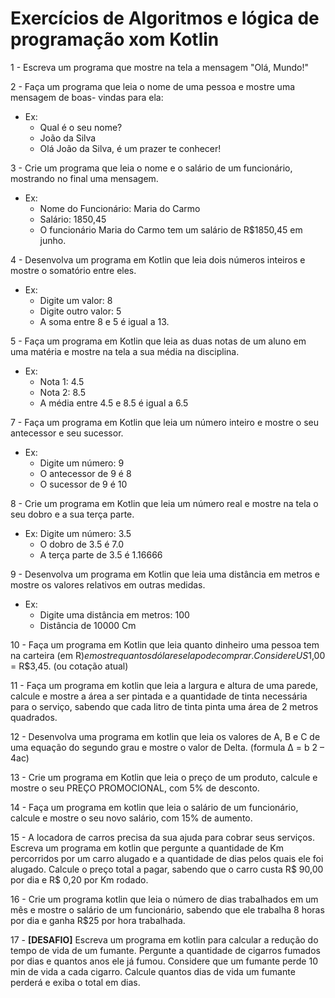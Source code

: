 # Exercícios de Algoritmos e lógica de programação xom Kotlin

1 - Escreva um programa que mostre na tela a mensagem "Olá, Mundo!"

2 - Faça um programa que leia o nome de uma pessoa e mostre uma mensagem de boas-
vindas para ela:
 - Ex:
   - Qual é o seu nome? 
   - João da Silva 
   - Olá João da Silva, é um prazer te conhecer!

3 - Crie um programa que leia o nome e o salário de um funcionário, mostrando no final uma
mensagem.
- Ex:
  - Nome do Funcionário: Maria do Carmo
  - Salário: 1850,45 
  - O funcionário Maria do Carmo tem um salário de R$1850,45 em junho.

4 - Desenvolva um programa em Kotlin que leia dois números inteiros e mostre o somatório
entre eles.
 - Ex:
   - Digite um valor: 8 
   - Digite outro valor: 5 
   - A soma entre 8 e 5 é igual a 13.

5 - Faça um programa em Kotlin que leia as duas notas de um aluno em uma matéria e
mostre na tela a sua média na disciplina.
 - Ex:
   - Nota 1: 4.5 
   - Nota 2: 8.5 
   - A média entre 4.5 e 8.5 é igual a 6.5

7 - Faça um programa em Kotlin que leia um número inteiro e mostre o seu antecessor e seu
sucessor.
 - Ex:
   - Digite um número: 9 
   - O antecessor de 9 é 8 
   - O sucessor de 9 é 10

8 - Crie um programa em Kotlin que leia um número real e mostre na tela o seu dobro
e a sua terça parte.
 - Ex: Digite um número: 3.5 
   - O dobro de 3.5 é 7.0 
   - A terça parte de 3.5 é 1.16666

9 - Desenvolva um programa em Kotlin que leia uma distância em metros e mostre os
valores relativos em outras medidas.
 - Ex:
   - Digite uma distância em metros: 100 
   - Distância de 10000 Cm

10 - Faça um programa em Kotlin que leia quanto dinheiro uma pessoa tem na carteira (em
R$) e mostre quantos dólares ela pode comprar. Considere US$1,00 = R$3,45. (ou
cotação atual)

11 - Faça um programa em kotlin que leia a largura e altura de uma parede, calcule e
mostre a área a ser pintada e a quantidade de tinta necessária para o serviço,
sabendo que cada litro de tinta pinta uma área de 2 metros quadrados.

12 - Desenvolva uma programa em kotlin que leia os valores de A, B e C de uma
equação do segundo grau e mostre o valor de Delta. (formula Δ = b
2 – 4ac)

13 - Crie um programa em Kotlin que leia o preço de um produto, calcule e mostre o
seu PREÇO PROMOCIONAL, com 5% de desconto.

14 - Faça um programa em kotlin que leia o salário de um funcionário, calcule e mostre o
seu novo salário, com 15% de aumento.

15 - A locadora de carros precisa da sua ajuda para cobrar seus serviços. Escreva um
programa em kotlin que pergunte a quantidade de Km percorridos por um carro alugado
e a quantidade de dias pelos quais ele foi alugado. Calcule o preço total a pagar,
sabendo que o carro custa R$ 90,00 por dia e R$ 0,20 por Km rodado.

16 - Crie um programa kotlin que leia o número de dias trabalhados em um mês e mostre o
salário de um funcionário, sabendo que ele trabalha 8 horas por dia e ganha R$25 por
hora trabalhada.

17 - **[DESAFIO]** Escreva um programa em kotlin para calcular a redução do tempo de vida
de um fumante. Pergunte a quantidade de cigarros fumados por dias e quantos anos
ele já fumou. Considere que um fumante perde 10 min de vida a cada cigarro. Calcule
quantos dias de vida um fumante perderá e exiba o total em dias.